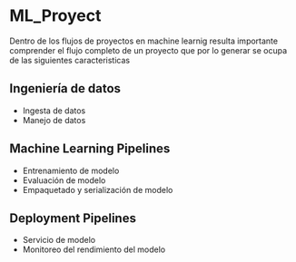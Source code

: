 # ML_Proyect

Dentro de los flujos de proyectos en machine learnig resulta importante comprender el flujo completo de un proyecto que por lo generar se ocupa de las siguientes caracteristicas
##  Ingeniería de datos

- Ingesta de datos
- Manejo de datos

## Machine Learning Pipelines

- Entrenamiento de modelo
- Evaluación de modelo
- Empaquetado y serialización de modelo

## Deployment Pipelines

- Servicio de modelo
- Monitoreo del rendimiento del modelo
